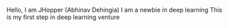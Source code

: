Hello, I am JHopper (Abhinav Dehingia)
I am a newbie in deep learning
This is my first step in deep learning venture
